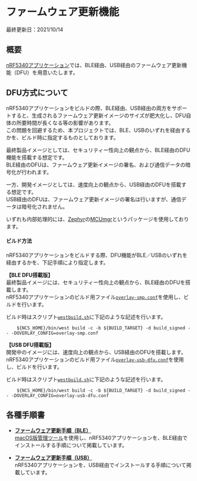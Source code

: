 # ファームウェア更新機能

最終更新日：2021/10/14

## 概要

[nRF5340アプリケーション](../nRF5340_app/README.md)では、BLE経由、USB経由のファームウェア更新機能（DFU）を用意いたします。

## DFU方式について

nRF5340アプリケーションをビルドの際、BLE経由、USB経由の両方をサポートすると、生成されるファームウェア更新イメージのサイズが肥大化し、DFU自体の所要時間が長くなる等の影響があります。<br>
この問題を回避するため、本プロジェクトでは、BLE、USBのいずれを経由するかを、ビルド時に指定するものとしております。

最終製品イメージとしては、セキュリティー性向上の観点から、BLE経由のDFU機能を搭載する想定です。<br>
BLE経由のDFUは、ファームウェア更新イメージの署名、および通信データの暗号化が行われます。

一方、開発イメージとしては、速度向上の観点から、USB経由のDFUを搭載する想定です。<br>
USB経由のDFUは、ファームウェア更新イメージの署名は行いますが、通信データは暗号化されません。

いずれも内部処理的には、[Zephyr](https://docs.zephyrproject.org/latest/index.html)の[MCUmgr](https://docs.zephyrproject.org/latest/guides/device_mgmt/mcumgr.html)というパッケージを使用しております。

#### ビルド方法

nRF5340アプリケーションをビルドする際、DFU機能がBLE／USBのいずれを経由するかを、下記手順により指定します。

<b>【BLE DFU搭載版】</b><br>
最終製品イメージには、セキュリティー性向上の観点から、BLE経由のDFUを搭載します。<br>
nRF5340アプリケーションのビルド用ファイル[`overlay-smp.conf`](../nRF5340_app/secure_device_app/overlay-smp.conf)を使用し、ビルドを行います。

ビルド時はスクリプト[`westbuild.sh`](../nRF5340_app/secure_device_app/westbuild.sh)に下記のような記述を行います。

```
    ${NCS_HOME}/bin/west build -c -b ${BUILD_TARGET} -d build_signed -- -DOVERLAY_CONFIG=overlay-smp.conf
```

<b>【USB DFU搭載版】</b><br>
開発中のイメージには、速度向上の観点から、USB経由のDFUを搭載します。<br>
nRF5340アプリケーションのビルド用ファイル[`overlay-usb-dfu.conf`](../nRF5340_app/secure_device_app/overlay-usb-dfu.conf)を使用し、ビルドを行います。

ビルド時はスクリプト[`westbuild.sh`](../nRF5340_app/secure_device_app/westbuild.sh)に下記のような記述を行います。

```
    ${NCS_HOME}/bin/west build -c -b ${BUILD_TARGET} -d build_signed -- -DOVERLAY_CONFIG=overlay-usb-dfu.conf
```

## 各種手順書

- <b>[ファームウェア更新手順（BLE）](../MaintenanceTool/macOSApp/UPDATEFW_BLE.md)</b><br>
[macOS版管理ツール](../MaintenanceTool/macOSApp/README.md)を使用し、nRF5340アプリケーションを、BLE経由でインストールする手順について掲載しています。

- <b>[ファームウェア更新手順（USB）](INSTALLFW_USB.md)</b><br>
nRF5340アプリケーションを、USB経由でインストールする手順について掲載しています。
